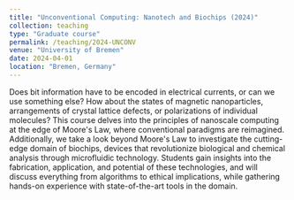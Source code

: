```yaml
---
title: "Unconventional Computing: Nanotech and Biochips (2024)"
collection: teaching
type: "Graduate course"
permalink: /teaching/2024-UNCONV
venue: "University of Bremen"
date: 2024-04-01
location: "Bremen, Germany"
---
```


Does bit information have to be encoded in electrical currents, or can we use something else? How about the states of magnetic nanoparticles, arrangements of crystal lattice defects, or polarizations of individual molecules? This course delves into the principles of nanoscale computing at the edge of Moore's Law, where conventional paradigms are reimagined. Additionally, we take a look beyond Moore's Law to investigate the cutting-edge domain of biochips, devices that revolutionize biological and chemical analysis through microfluidic technology. Students gain insights into the fabrication, application, and potential of these technologies, and will discuss everything from algorithms to ethical implications, while gathering hands-on experience with state-of-the-art tools in the domain.
